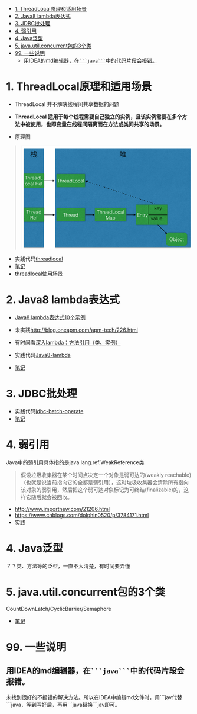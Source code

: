 <!-- TOC -->

- [1. ThreadLocal原理和适用场景](#1-threadlocal原理和适用场景)
- [2. Java8 lambda表达式](#2-java8-lambda表达式)
- [3. JDBC批处理](#3-jdbc批处理)
- [4. 弱引用](#4-弱引用)
- [4. Java泛型](#4-java泛型)
- [5. java.util.concurrent包的3个类](#5-javautilconcurrent包的3个类)
- [99. 一些说明](#99-一些说明)
    - [用IDEA的md编辑器，在` ```java``` `中的代码片段会报错。](#用idea的md编辑器在-java-中的代码片段会报错)

<!-- /TOC -->
# 1. ThreadLocal原理和适用场景
- ThreadLocal 并不解决线程间共享数据的问题
- **ThreadLocal 适用于每个线程需要自己独立的实例，且该实例需要在多个方法中被使用，也即变量在线程间隔离而在方法或类间共享的场景。**

- 原理图
> ![](imgs/ThreadLocal-Thread.png)
- 实践代码[threadlocal](code/threadlocal)
- [笔记](code/threadlocal/note.md)
- [threadlocal使用场景](code/threadlocal/note.md#5-threadlocal使用场景)

# 2. Java8 lambda表达式
- [Java8 lambda表达式10个示例](http://www.importnew.com/16436.html)
- 未实践<http://blog.oneapm.com/apm-tech/226.html>
- 有时间看[深入lambda：方法引用（类、实例）](https://www.cnblogs.com/figure9/p/java-8-lambdas-insideout-language-features.html)

- 实践代码[Java8-lambda](code/Java8-lambda)
- [笔记](code/Java8-lambda/note.md)

# 3. JDBC批处理
- 实践代码[jdbc-batch-operate](code/jdbc-batch-operate)
- [笔记](code/jdbc-batch-operate/note.md)

# 4. 弱引用
Java中的弱引用具体指的是java.lang.ref.WeakReference<T>类
> 假设垃圾收集器在某个时间点决定一个对象是弱可达的(weakly reachable)（也就是说当前指向它的全都是弱引用），这时垃圾收集器会清除所有指向该对象的弱引用，然后把这个弱可达对象标记为可终结(finalizable)的，这样它随后就会被回收。
- http://www.importnew.com/21206.html
- https://www.cnblogs.com/dolphin0520/p/3784171.html
- [实践](code/reference)

# 4. Java泛型
？？类、方法等的泛型，一直不大清楚，有时间要弄懂

# 5. java.util.concurrent包的3个类
CountDownLatch/CyclicBarrier/Semaphore
- [笔记](code/concurrent/note.md)

# 99. 一些说明
## 用IDEA的md编辑器，在` ```java``` `中的代码片段会报错。
未找到很好的不报错的解决方法。所以在IDEA中编辑md文件时，用\`\`\`jav代替\`\`\`java，等到写好后，再用\`\`\`java替换\`\`\`jav即可。
